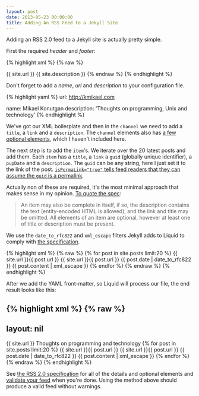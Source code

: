 ```yaml
---
layout: post
date: 2013-05-23 00:00:00
title: Adding An RSS Feed to a Jekyll Site
---
```


Adding an RSS 2.0 feed to a Jekyll site is actually pretty simple.

First the required *header* and *footer*:

{% highlight xml %}
{% raw %}
<?xml version="1.0" encoding="utf-8"?>
<rss version="2.0" xmlns:atom="http://www.w3.org/2005/Atom">
  <channel>
    <atom:link href="{{ site.url }}/feed.xml" rel="self" type="application/rss+xml" />
    <title>{{ site.name }}</title>
    <link>{{ site.url }}</link>
    <description>{{ site.description }}</description>
  </channel>
</rss>
{% endraw %}
{% endhighlight %}

Don't forget to add a *name*, *url* and *description* to your configuration file.

{% highlight yaml %}
url: http://kmikael.com

name: Mikael Konutgan
description: 'Thoughts on programming, Unix and technology'
{% endhighlight %}
    
We've got our XML boilerplate and then in the `channel` we need to add a `title`, a `link` and a `description`. The `channel` elements also has [a few optional elements](http://feed2.w3.org/docs/rss2.html#optionalChannelElements), which I haven't included here.

The next step is to add the `item`'s. We iterate over the 20 latest posts and add them. Each `item` has a `title`, a `link` a `guid` (globally unique identifier), a `pupDate` and a `description`. The `guid` can be any string, here I just set it to the link of the post. [`isPermaLink="true"` tells feed readers that they can assume the `guid` is a permalink](http://feed2.w3.org/docs/rss2.html#ltguidgtSubelementOfLtitemgt).

Actually non of these are required, it's the most minimal approach that makes sense in my opinion. [To quote the spec](http://feed2.w3.org/docs/rss2.html#hrelementsOfLtitemgt):

> An item may also be complete in itself, if so, the description contains the text (entity-encoded HTML is allowed), and the link and title may be omitted. All elements of an item are optional, however at least one of title or description must be present.

We use the `date_to_rfc822` and `xml_escape` filters Jekyll adds to Liquid to comply with [the specification](http://feed2.w3.org/docs/rss2.html#ltpubdategtSubelementOfLtitemgt).

{% highlight xml %}
{% raw %}
{% for post in site.posts limit:20 %}
  <item>
    <title>{{ post.title }}</title>
    <link>{{ site.url }}{{ post.url }}</link>
    <guid isPermaLink="true">{{ site.url }}{{ post.url }}</guid>
    <pubDate>{{ post.date | date_to_rfc822 }}</pubDate>
    <description>{{ post.content | xml_escape }}</description>
  </item>
{% endfor %}
{% endraw %}
{% endhighlight %}

After we add the YAML front-matter, so Liquid will process our file, the end result looks like this:

{% highlight xml %}
{% raw %}
---
layout: nil
---

<?xml version="1.0" encoding="utf-8"?>
<rss version="2.0">
  <channel>
    <title>Mikael Konutgan</title>
    <link>{{ site.url }}</link>
    <description>Thoughts on programming and technology</description>
    {% for post in site.posts limit:20 %}
      <item>
        <title>{{ post.title }}</title>
        <link>{{ site.url }}{{ post.url }}</link>
        <guid isPermaLink="true">{{ site.url }}{{ post.url }}</guid>
        <pubDate>{{ post.date | date_to_rfc822 }}</pubDate>
        <description>{{ post.content | xml_escape }}</description>
      </item>
    {% endfor %}
  </channel>
</rss>
{% endraw %}
{% endhighlight %}

See [the RSS 2.0 specification](http://feed2.w3.org/docs/rss2.html) for all of the details and optional elements and [validate your feed](http://validator.w3.org/feed/) when you're done. Using the method above should produce a valid feed without warnings.
